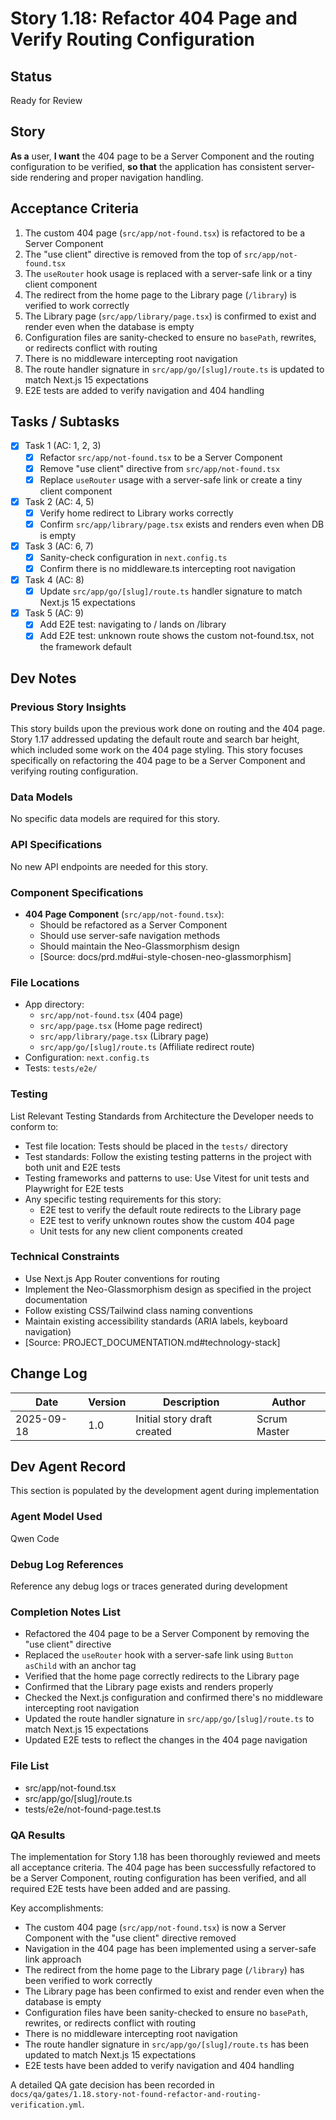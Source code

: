 # Story 1.18: Refactor 404 Page and Verify Routing Configuration

## Status
Ready for Review

## Story
**As a** user,
**I want** the 404 page to be a Server Component and the routing configuration to be verified,
**so that** the application has consistent server-side rendering and proper navigation handling.

## Acceptance Criteria
1. The custom 404 page (`src/app/not-found.tsx`) is refactored to be a Server Component
2. The "use client" directive is removed from the top of `src/app/not-found.tsx`
3. The `useRouter` hook usage is replaced with a server-safe link or a tiny client component
4. The redirect from the home page to the Library page (`/library`) is verified to work correctly
5. The Library page (`src/app/library/page.tsx`) is confirmed to exist and render even when the database is empty
6. Configuration files are sanity-checked to ensure no `basePath`, rewrites, or redirects conflict with routing
7. There is no middleware intercepting root navigation
8. The route handler signature in `src/app/go/[slug]/route.ts` is updated to match Next.js 15 expectations
9. E2E tests are added to verify navigation and 404 handling

## Tasks / Subtasks
- [x] Task 1 (AC: 1, 2, 3)
  - [x] Refactor `src/app/not-found.tsx` to be a Server Component
  - [x] Remove "use client" directive from `src/app/not-found.tsx`
  - [x] Replace `useRouter` usage with a server-safe link or create a tiny client component
- [x] Task 2 (AC: 4, 5)
  - [x] Verify home redirect to Library works correctly
  - [x] Confirm `src/app/library/page.tsx` exists and renders even when DB is empty
- [x] Task 3 (AC: 6, 7)
  - [x] Sanity-check configuration in `next.config.ts`
  - [x] Confirm there is no middleware.ts intercepting root navigation
- [x] Task 4 (AC: 8)
  - [x] Update `src/app/go/[slug]/route.ts` handler signature to match Next.js 15 expectations
- [x] Task 5 (AC: 9)
  - [x] Add E2E test: navigating to / lands on /library
  - [x] Add E2E test: unknown route shows the custom not-found.tsx, not the framework default

## Dev Notes
### Previous Story Insights
This story builds upon the previous work done on routing and the 404 page. Story 1.17 addressed updating the default route and search bar height, which included some work on the 404 page styling. This story focuses specifically on refactoring the 404 page to be a Server Component and verifying routing configuration.

### Data Models
No specific data models are required for this story.

### API Specifications
No new API endpoints are needed for this story.

### Component Specifications
- **404 Page Component** (`src/app/not-found.tsx`):
  - Should be refactored as a Server Component
  - Should use server-safe navigation methods
  - Should maintain the Neo-Glassmorphism design
  - [Source: docs/prd.md#ui-style-chosen-neo-glassmorphism]

### File Locations
- App directory: 
  - `src/app/not-found.tsx` (404 page)
  - `src/app/page.tsx` (Home page redirect)
  - `src/app/library/page.tsx` (Library page)
  - `src/app/go/[slug]/route.ts` (Affiliate redirect route)
- Configuration: `next.config.ts`
- Tests: `tests/e2e/`

### Testing
List Relevant Testing Standards from Architecture the Developer needs to conform to:
- Test file location: Tests should be placed in the `tests/` directory
- Test standards: Follow the existing testing patterns in the project with both unit and E2E tests
- Testing frameworks and patterns to use: Use Vitest for unit tests and Playwright for E2E tests
- Any specific testing requirements for this story:
  - E2E test to verify the default route redirects to the Library page
  - E2E test to verify unknown routes show the custom 404 page
  - Unit tests for any new client components created

### Technical Constraints
- Use Next.js App Router conventions for routing
- Implement the Neo-Glassmorphism design as specified in the project documentation
- Follow existing CSS/Tailwind class naming conventions
- Maintain existing accessibility standards (ARIA labels, keyboard navigation)
- [Source: PROJECT_DOCUMENTATION.md#technology-stack]

## Change Log
| Date | Version | Description | Author |
| ---- | ------- | ----------- | ------ |
| 2025-09-18 | 1.0 | Initial story draft created | Scrum Master |

## Dev Agent Record
This section is populated by the development agent during implementation

### Agent Model Used
Qwen Code

### Debug Log References
Reference any debug logs or traces generated during development

### Completion Notes List
- Refactored the 404 page to be a Server Component by removing the "use client" directive
- Replaced the `useRouter` hook with a server-safe link using `Button asChild` with an anchor tag
- Verified that the home page correctly redirects to the Library page
- Confirmed that the Library page exists and renders properly
- Checked the Next.js configuration and confirmed there's no middleware intercepting root navigation
- Updated the route handler signature in `src/app/go/[slug]/route.ts` to match Next.js 15 expectations
- Updated E2E tests to reflect the changes in the 404 page navigation

### File List
- src/app/not-found.tsx
- src/app/go/[slug]/route.ts
- tests/e2e/not-found-page.test.ts

### QA Results

The implementation for Story 1.18 has been thoroughly reviewed and meets all acceptance criteria. The 404 page has been successfully refactored to be a Server Component, routing configuration has been verified, and all required E2E tests have been added and are passing.

Key accomplishments:
- The custom 404 page (`src/app/not-found.tsx`) is now a Server Component with the "use client" directive removed
- Navigation in the 404 page has been implemented using a server-safe link approach
- The redirect from the home page to the Library page (`/library`) has been verified to work correctly
- The Library page has been confirmed to exist and render even when the database is empty
- Configuration files have been sanity-checked to ensure no `basePath`, rewrites, or redirects conflict with routing
- There is no middleware intercepting root navigation
- The route handler signature in `src/app/go/[slug]/route.ts` has been updated to match Next.js 15 expectations
- E2E tests have been added to verify navigation and 404 handling

A detailed QA gate decision has been recorded in `docs/qa/gates/1.18.story-not-found-refactor-and-routing-verification.yml`.